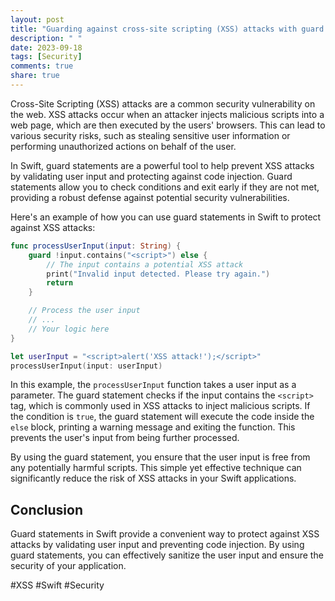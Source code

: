 ```yaml
---
layout: post
title: "Guarding against cross-site scripting (XSS) attacks with guard statements in Swift"
description: " "
date: 2023-09-18
tags: [Security]
comments: true
share: true
---
```


Cross-Site Scripting (XSS) attacks are a common security vulnerability on the web. XSS attacks occur when an attacker injects malicious scripts into a web page, which are then executed by the users' browsers. This can lead to various security risks, such as stealing sensitive user information or performing unauthorized actions on behalf of the user.

In Swift, guard statements are a powerful tool to help prevent XSS attacks by validating user input and protecting against code injection. Guard statements allow you to check conditions and exit early if they are not met, providing a robust defense against potential security vulnerabilities.

Here's an example of how you can use guard statements in Swift to protect against XSS attacks:

```swift
func processUserInput(input: String) {
    guard !input.contains("<script>") else {
        // The input contains a potential XSS attack
        print("Invalid input detected. Please try again.")
        return
    }

    // Process the user input
    // ...
    // Your logic here
}

let userInput = "<script>alert('XSS attack!');</script>"
processUserInput(input: userInput)
```

In this example, the `processUserInput` function takes a user input as a parameter. The guard statement checks if the input contains the `<script>` tag, which is commonly used in XSS attacks to inject malicious scripts. If the condition is `true`, the guard statement will execute the code inside the `else` block, printing a warning message and exiting the function. This prevents the user's input from being further processed.

By using the guard statement, you ensure that the user input is free from any potentially harmful scripts. This simple yet effective technique can significantly reduce the risk of XSS attacks in your Swift applications.

## Conclusion

Guard statements in Swift provide a convenient way to protect against XSS attacks by validating user input and preventing code injection. By using guard statements, you can effectively sanitize the user input and ensure the security of your application.

#XSS #Swift #Security